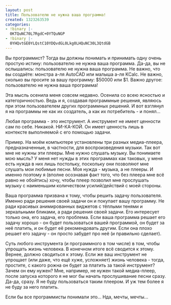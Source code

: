 ```yaml
---
layout: post
title: Пользователю не нужна ваша программа!
created: 1323263539
categories:
- !binary |-
  0KTQuNC70L7RgdC+0YTQuNGP
- !binary |-
  0YHQvtGE0YLQstC10YDQvdGL0Lkg0LHQuNC30L3QtdGB
---
```

Вы программист? Тогда вы должны понимать и принимать одну очень простую истину: пользователю не нужна ваша программа. Да-да, вы не ослышались: пользователю не нужна ваша программа. Не важно, что вы создаёте: монстра а-ля AutoCAD или малыша а-ля KCalc. Не важно, сколько вы просите за вашу программу: $50000 или $1. Важно другое: пользователю не нужна ваша программа!

Эта мысль осенила меня совсем недавно. Осенила со всею ясностью и категоричностью. Ведь и я, создавая программные решения, являюсь при этом пользователем других программных решений. И вот взглянул я на программы не как их создатель, а как их потребитель - и понял...

Любая программа - это инструмент. А инструмент не имеет ценности сам по себе. Никакой. НИ-КА-КОЙ. Он имеет ценность лишь в контексте выполняемой с его помощью задачи.

Пример. На моём компьютере установлены три разных медиа-плеера, предназначенные, в частности, для воспроизведения музыки. Так вот мне не нужны эти плееры. Мне нужно слушать музыку. Вы понимаете мою мысль? У меня нет нужды в этих программах как таковых, у меня есть нужда в них лишь постольку, поскольку они позволяют мне слушать мои любимые песни. Моя нужда - музыка, а не плееры. И именно поэтому я (вполне осознавая факт того, что без плеера мне всё равно не обойтись) хочу, чтобы плеер позволил мне прослушать музыку с наименьшим количеством усилий/действий с моей стороны.

Ваша программа призвана к тому, чтобы решить задачу пользователя. Именно ради решения своей задачи он и покупает вашу программу. Не ради красивых анимированных виджетов с тёплыми тенями и зеркальными бликами, а ради решения своей задачи. Его интересует только она, его задача, его проблема. Если ваша программа решает его задачу хорошо - он будет пользоваться вашей программой, он будет за неё платить, и он будет её рекомендовать другим. Если она плохо решает его задачу - он просто забудет про неё (и правильно сделает).

Суть любого инструмента (и программного в том числе) в том, чтобы упрощать жизнь человека. В конечном итоге всё сводится к этому. Вернее, должно сводиться к этому. Если же ваш инструмент не упрощает (или даже, что ещё хуже, усложняет) жизнь человека - тогда, простите, с какого рожна он будет за платить за такой инструмент? Зачем он ему нужен? Мне, например, не нужен такой медиа-плеер, после запуска которого я не мог бы начать прослушивание песни сразу. Да-да, сразу. Я не буду пользоваться таким плеером. И уж тем более я не буду за него платить.

Если бы все программисты понимали это... Нда, мечты, мечты...
